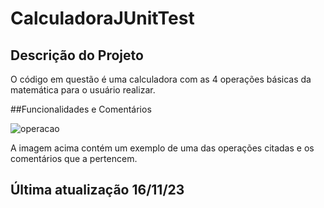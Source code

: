 # CalculadoraJUnitTest

## Descrição do Projeto

O código em questão é uma calculadora com as 4 operações básicas da matemática para o usuário realizar.

##Funcionalidades e Comentários

![operacao](img3.pngn.png)

A imagem acima contém um exemplo de uma das operações citadas e os comentários que a pertencem.

## Última atualização 16/11/23


